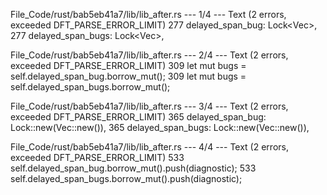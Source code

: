 File_Code/rust/bab5eb41a7/lib/lib_after.rs --- 1/4 --- Text (2 errors, exceeded DFT_PARSE_ERROR_LIMIT)
277     delayed_span_bug: Lock<Vec<Diagnostic>>,                                                                                                             277     delayed_span_bugs: Lock<Vec<Diagnostic>>,

File_Code/rust/bab5eb41a7/lib/lib_after.rs --- 2/4 --- Text (2 errors, exceeded DFT_PARSE_ERROR_LIMIT)
309             let mut bugs = self.delayed_span_bug.borrow_mut();                                                                                           309             let mut bugs = self.delayed_span_bugs.borrow_mut();

File_Code/rust/bab5eb41a7/lib/lib_after.rs --- 3/4 --- Text (2 errors, exceeded DFT_PARSE_ERROR_LIMIT)
365             delayed_span_bug: Lock::new(Vec::new()),                                                                                                     365             delayed_span_bugs: Lock::new(Vec::new()),

File_Code/rust/bab5eb41a7/lib/lib_after.rs --- 4/4 --- Text (2 errors, exceeded DFT_PARSE_ERROR_LIMIT)
533         self.delayed_span_bug.borrow_mut().push(diagnostic);                                                                                             533         self.delayed_span_bugs.borrow_mut().push(diagnostic);

